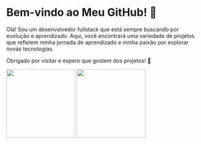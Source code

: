 # Bem-vindo ao Meu GitHub! 👋

Olá! Sou um desenvolvedor fullstack que está sempre buscando por evolução e aprendizado. Aqui, você encontrará uma variedade de projetos que refletem minha jornada de aprendizado e minha paixão por explorar novas tecnologias.

Obrigado por visitar e espero que gostem dos projetos! 🌟

<div>
<img height="180em" src="https://github-readme-stats.vercel.app/api?username=weesleycabral&layout=compact&show_icons=true&theme=dracula&include_all_commits=true&count_private=true"/>
  <img height="180em" src="https://github-readme-stats.vercel.app/api/top-langs/?username=weesleycabral&layout=compact&langs_count=7&theme=dracula"/>
</div>

